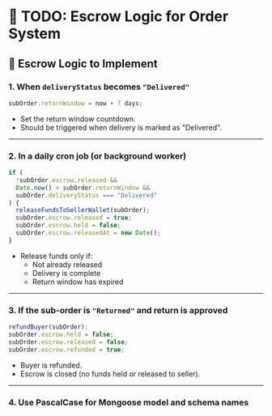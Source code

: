 # 🧾 TODO: Escrow Logic for Order System

## 🧠 Escrow Logic to Implement

### 1. When `deliveryStatus` becomes `"Delivered"`

```ts
subOrder.returnWindow = now + 7 days;
```

- Set the return window countdown.
- Should be triggered when delivery is marked as "Delivered".

---

### 2. In a daily cron job (or background worker)

```ts
if (
  !subOrder.escrow.released &&
  Date.now() > subOrder.returnWindow &&
  subOrder.deliveryStatus === "Delivered"
) {
  releaseFundsToSellerWallet(subOrder);
  subOrder.escrow.released = true;
  subOrder.escrow.held = false;
  subOrder.escrow.releasedAt = new Date();
}
```

- Release funds only if:
  - Not already released
  - Delivery is complete
  - Return window has expired

---

### 3. If the sub-order is `"Returned"` and return is approved

```ts
refundBuyer(subOrder);
subOrder.escrow.held = false;
subOrder.escrow.released = false;
subOrder.escrow.refunded = true;
```

- Buyer is refunded.
- Escrow is closed (no funds held or released to seller).

---

### 4. Use PascalCase for Mongoose model and schema names
